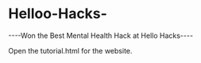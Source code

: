 # Helloo-Hacks-

----Won the Best Mental Health Hack at Hello Hacks----

Open the tutorial.html for the website.
